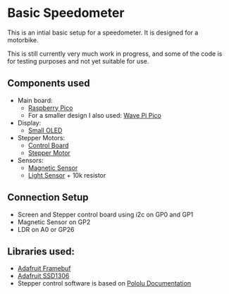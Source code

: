 # Basic Speedometer

This is an intial basic setup for a speedometer. It is designed for a motorbike.

This is still currently very much work in progress, and some of the code is for
testing purposes and not yet suitable for use.


## Components used

* Main board:
    * [Raspberry Pico](https://www.robotics.org.za/PI-PICO)
    * For a smaller design I also used: [Wave Pi Pico](https://www.robotics.org.za/W20187)
* Display:
    * [Small OLED](https://www.robotics.org.za/OLED-91-WHI?search=oled)
* Stepper Motors:
    * [Control Board](https://www.robotics.org.za/3133)
    * [Stepper Motor](https://www.robotics.org.za/20BYGH306)
* Sensors:
    * [Magnetic Sensor](https://www.robotics.org.za/A3144)
    * [Light Sensor](https://www.robotics.org.za/LDR-10K) + 10k resistor


## Connection Setup

* Screen and Stepper control board using i2c on GP0 and GP1
* Magnetic Sensor on GP2
* LDR on A0 or GP26


## Libraries used:

* [Adafruit Framebuf](https://github.com/adafruit/Adafruit_CircuitPython_framebuf)
* [Adafruit SSD1306](https://github.com/adafruit/Adafruit_CircuitPython_SSD1306)
* Stepper control software is based on [Pololu Documentation](https://www.pololu.com/docs/0J71/12.9)
